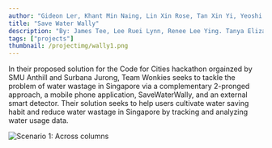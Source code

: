 ```yaml
---
author: "Gideon Ler, Khant Min Naing, Lin Xin Rose, Tan Xin Yi, Yeoshi Tan"
title: "Save Water Wally"
description: "By: James Tee, Lee Ruei Lynn, Renee Lee Ying. Tanya Elizabeth Khoo"
tags: ["projects"]
thumbnail: /projectimg/wally1.png
---
```


In their proposed solution for the Code for Cities hackathon orgainzed by SMU Anthill and Surbana Jurong, Team Wonkies seeks to tackle the problem of water wastage in Singapore via a complementary 2-pronged approach, a mobile phone application, SaveWaterWally, and an external smart detector. Their solution seeks to help users cultivate water saving habit and reduce water wastage in Singapore by tracking and analyzing water usage data. 

![Scenario 1: Across columns](/projectimg/wally2.png)

